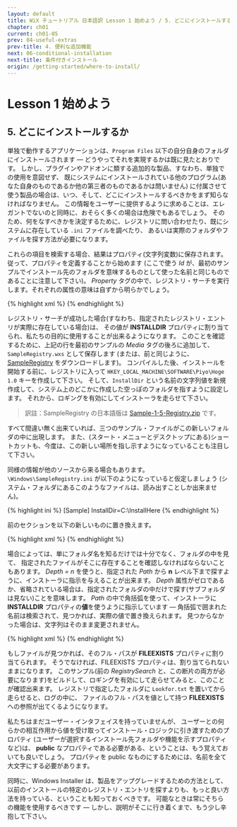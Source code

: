 ```yaml
---
layout: default
title: WiX チュートリアル 日本語訳 Lesson 1 始めよう / 5. どこにインストールするか
chapter: ch01
current: ch01-05
prev: 04-useful-extras
prev-title: 4. 便利な追加機能
next: 06-conditional-installation
next-title: 条件付きインストール
origin: /getting-started/where-to-install/
---
```

# Lesson 1 始めよう

## 5. どこにインストールするか

単独で動作するアプリケーションは、`Program Files` 以下の自分自身のフォルダにインストールされます — 
どうやってそれを実現するかは既に見たとおりです。
しかし、プラグインやアドオンに類する追加的な製品、すなわち、単独での使用を意図せず、
既にシステムにインストールされている他のプログラム(あなた自身のものであるか他の第三者のものであるかは問いません)
に付属させて使う製品の場合は、いつ、そして、どこにインストールするべきかをまず知らなければなりません。
この情報をユーザーに提供するように求めることは、エレガントでないのと同時に、おそらく多くの場合は危険でもあるでしょう。
そのため、何をなすべきかを決定するために、レジストリに問い合わせたり、既にシステムに存在している `.ini` ファイルを調べたり、
あるいは実際のフォルダやファイルを探す方法が必要になります。

これらの項目を検索する場合、結果はプロパティ(文字列変数)に保存されます。
従って、プロパティを定義することから始めます
(ここで使う *Id* が、最初のサンプルでインストール先のフォルダを意味するものとして使った名前と同じものであることに注意して下さい)。
*Property* タグの中で、レジストリ・サーチを実行します。それぞれの属性の意味は自ずから明らかでしょう。

{% highlight xml %}
<Property Id="INSTALLDIR">
  <RegistrySearch Id='PiyoHogeRegistry' Type='raw'
      Root='HKLM' Key='Software\Piyo\Hoge 1.0' Name='InstallDir' />
</Property>
{% endhighlight %}

レジストリ・サーチが成功した場合(すなわち、指定されたレジストリ・エントリが実際に存在している場合)は、
その値が **INSTALLDIR** プロパティに割り当てられ、私たちの目的に使用することが出来るようになります。
このことを確認するために、上記の行を最初のサンプルの *Media* タグの後ろに追加して、`SampleRegistry.wxs` として保存します
(または、前と同じように、[SampleRegistry](https://www.firegiant.com/system/files/samples/SampleRegistry.zip) をダウンロードします)。
コンパイルした後、インストールを開始する前に、レジストリに入って `HKEY_LOCAL_MACHINE\SOFTWARE\Piyo\Hoge 1.0` キーを作成して下さい。
そして、`InstallDir` という名前の文字列値を新規作成して、システム上のどこかに作成した空っぽのフォルダを指すように設定します。
それから、ロギングを有効にしてインストーラを走らせて下さい。

> 訳註：SampleRegistry の日本語版は [Sample-1-5-Registry.zip](/samples/Sample-1-3-First.zip) です。

すべて間違い無く出来ていれば、三つのサンプル・ファイルがこの新しいフォルダの中に出現します。
また、(スタート・メニューとデスクトップにある)ショートカットも、今度は、この新しい場所を指し示すようになっていることも注目して下さい。

同様の情報が他のソースから来る場合もあります。
`\Windows\SampleRegistry.ini` が以下のようになっていると仮定しましょう
(システム・フォルダにあるこのようなファイルは、読み出すことしか出来ません)。

{% highlight ini %}
[Sample]
InstallDir=C:\InstallHere
{% endhighlight %}

前のセクションを以下の新しいものに置き換えます。

{% highlight xml %}
<Property Id="INSTALLDIR">
  <IniFileSearch Id='PiyoHogeIniFile' Type='directory'
       Name='SampleRegistry.ini' Section='Sample' Key='InstallDir' />
</Property>
{% endhighlight %}

場合によっては、単にフォルダ名を知るだけでは十分でなく、フォルダの中を見て、
指定されたファイルがそこに存在することを確認しなければならないこともあります。
*Depth = n* を使うと、指定された *Path* から **n** レベル下まで探すように、インストーラに指示を与えることが出来ます。
*Depth* 属性がゼロであるか、省略されている場合は、指定されたフォルダの中だけで探す(サブフォルダは見ない)ことを意味します。
*Path* の中で角括弧を使って、インストーラに **INSTALLDIR** プロパティの**値**を使うように指示しています — 
角括弧で囲まれた名前は検索されて、見つかれば、実際の値で置き換えられます。
見つからなかった場合は、文字列はそのまま変更されません。

{% highlight xml %}
<Property Id="FILEEXISTS">
  <DirectorySearch Id="CheckFileDir" Path="[INSTALLDIR]" Depth="0">
    <FileSearch Id="CheckFile" Name="Lookfor.txt" />
  </DirectorySearch>
</Property>
{% endhighlight %}

もしファイルが見つかれば、そのフル・パスが **FILEEXISTS** プロパティに割り当てられます。
そうでなければ、FILEEXISTS プロパティは、割り当てられないままになります。
このサンプル(前の *RegistrySearch* と、この断片の両方が必要になります)をビルドして、ロギングを有効にして走らせてみると、このことが確認出来ます。
レジストリで指定したフォルダに `Lookfor.txt` を置いてから走らせると、ログの中に、
ファイルのフル・パスを値として持つ **FILEEXISTS** への参照が出てくるようになります。

私たちはまだユーザー・インタフェイスを持っていませんが、
ユーザーとの何らかの相互作用から値を受け取ってインストール・ロジックに引き渡すためのプロパティ
(ユーザーが選択するインストール先フォルダや機能を示すプロパティなど)は、
**public** なプロパティである必要がある、ということは、もう覚えておいても良いでしょう。
プロパティを public なものにするためには、名前を全て大文字にする必要があります。

同時に、Windows Installer は、製品をアップグレードするための方法として、
以前のインストールの特定のレジストリ・エントリを探すよりも、もっと良い方法を持っている、ということも知っておくべきです。
可能なときは常にそちらの機能を使用するべきです — しかし、説明がそこに行き着くまで、もう少し辛抱して下さい。